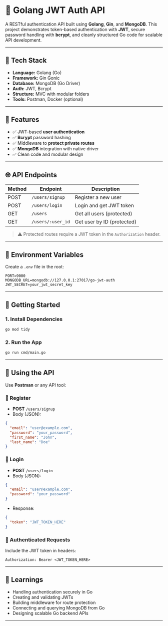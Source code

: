 # 🔐 Golang JWT Auth API

A RESTful authentication API built using **Golang**, **Gin**, and **MongoDB**. This project demonstrates token-based authentication with **JWT**, secure password handling with **bcrypt**, and cleanly structured Go code for scalable API development.

---

## 🧰 Tech Stack

- **Language:** Golang (Go)
- **Framework:** Gin Gonic
- **Database:** MongoDB (Go Driver)
- **Auth:** JWT, Bcrypt
- **Structure:** MVC with modular folders
- **Tools:** Postman, Docker (optional)

---


## 📌 Features

- ✅ JWT-based **user authentication**
- ✅ **Bcrypt** password hashing
- ✅ Middleware to **protect private routes**
- ✅ **MongoDB** integration with native driver
- ✅ Clean code and modular design

---

## 🌐 API Endpoints

| Method | Endpoint             | Description               |
|--------|----------------------|---------------------------|
| POST   | `/users/signup`      | Register a new user       |
| POST   | `/users/login`       | Login and get JWT token   |
| GET    | `/users`             | Get all users (protected) |
| GET    | `/users/:user_id`    | Get user by ID (protected)|

> ⚠️ Protected routes require a JWT token in the `Authorization` header.

---

## 🔑 Environment Variables

Create a `.env` file in the root:

```
PORT=9000
MONGODB_URL=mongodb://127.0.0.1:27017/go-jwt-auth
JWT_SECRET=your_jwt_secret_key
```

---

## 🚀 Getting Started

### 1. Install Dependencies

```bash
go mod tidy
```

### 2. Run the App

```bash
go run cmd/main.go
```

---

## 🔐 Using the API

Use **Postman** or any API tool:

### 🔸 Register

- **POST** `/users/signup`
- Body (JSON):

```json
{
  "email": "user@example.com",
  "password": "your_password",
  "first_name": "John",
  "last_name": "Doe"
}
```

### 🔸 Login

- **POST** `/users/login`
- Body (JSON):

```json
{
  "email": "user@example.com",
  "password": "your_password"
}
```

- Response:

```json
{
  "token": "JWT_TOKEN_HERE"
}
```

### 🔸 Authenticated Requests

Include the JWT token in headers:

```
Authorization: Bearer <JWT_TOKEN_HERE>
```

---

## 🧠 Learnings

- Handling authentication securely in Go
- Creating and validating JWTs
- Building middleware for route protection
- Connecting and querying MongoDB from Go
- Designing scalable Go backend APIs

---
